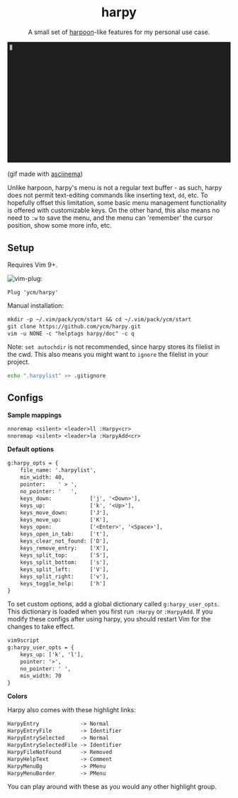 <h1 align="center">harpy</h1>

<p align="center">A small set of <a href="https://github.com/ThePrimeagen/harpoon">harpoon</a>-like features for my personal use case.</p>

![demo](https://github.com/ycm/harpy/blob/master/gallery/demo.gif)

(gif made with [asciinema](https://asciinema.org/))

Unlike harpoon, harpy's menu is not a regular text buffer - as such, harpy does not permit text-editing commands like inserting text, `dd`, etc. To hopefully offset this limitation, some basic menu management functionality is offered with customizable keys. On the other hand, this also means no need to `:w` to save the menu, and the menu can 'remember' the cursor position, show some more info, etc.

## Setup

Requires Vim 9+.

![vim-plug](https://github.com/junegunn/vim-plug):
```vim
Plug 'ycm/harpy'
```

Manual installation:
```
mkdir -p ~/.vim/pack/ycm/start && cd ~/.vim/pack/ycm/start
git clone https://github.com/ycm/harpy.git
vim -u NONE -c "helptags harpy/doc" -c q
```

Note: `set autochdir` is not recommended, since harpy stores its filelist in the cwd. This also means you might want to `ignore` the filelist in your project. 
```bash
echo ".harpylist" >> .gitignore
```

## Configs

**Sample mappings**

```vim
nnoremap <silent> <leader>ll :Harpy<cr>
nnoremap <silent> <leader>la :HarpyAdd<cr>
```

**Default options**
```vim
g:harpy_opts = {
    file_name: '.harpylist',
    min_width: 40,
    pointer:    ' > ',
    no_pointer: '   ',
    keys_down:            ['j', '<Down>'],
    keys_up:              ['k', '<Up>'],
    keys_move_down:       ['J'],
    keys_move_up:         ['K'],
    keys_open:            ['<Enter>', '<Space>'],
    keys_open_in_tab:     ['t'],
    keys_clear_not_found: ['D'],
    keys_remove_entry:    ['X'],
    keys_split_top:       ['S'],
    keys_split_bottom:    ['s'],
    keys_split_left:      ['V'],
    keys_split_right:     ['v'],
    keys_toggle_help:     ['h']
}
```

To set custom options, add a global dictionary called `g:harpy_user_opts`. This
dictionary is loaded when you first run `:Harpy` or `:HarpyAdd`. If you modify
these configs after using harpy, you should restart Vim for the changes to take
effect.
```vim
vim9script
g:harpy_user_opts = {
    keys_up: ['k', 'l'],
    pointer: '>',
    no_pointer: ' ',
    min_width: 70
}
```

**Colors**

Harpy also comes with these highlight links:
```vim
HarpyEntry             -> Normal
HarpyEntryFile         -> Identifier
HarpyEntrySelected     -> Normal
HarpyEntrySelectedFile -> Identifier
HarpyFileNotFound      -> Removed
HarpyHelpText          -> Comment
HarpyMenuBg            -> PMenu
HarpyMenuBorder        -> PMenu
```

You can play around with these as you would any other highlight group.

